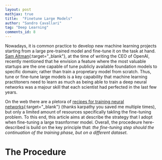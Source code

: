 ```yaml
---
layout: post
mathjax: true
title:  "Finetune Large Models"
author: "Sandro Cavallari"
tag: "Deep Learning"
comments_id: 8
---
```


Nowadays, it is common practice to develop new machine learning projects starting from a large pre-trained model and fine-tune it on the task at hand.
[Sam Altman](https://youtu.be/WHoWGNQRXb0?t=170){:target="_blank"}, at the time of writing the CEO of OpenAI, recently mentioned that he envision a feature where the most valuable startups are the one capable of tune publicly available foundation models to specific domain; rather than train a propretary model from scratch.
Thus, tune or fine-tune large models is a key capability that machine learning practitoners need to learn as much as being able to train a deep neural networks was a majour skill that each scientist had perfected in the last few years.

On the web there are a pletora of [recipes for training neural networks](http://karpathy.github.io/2019/04/25/recipe/){:target="_blank"} (thanks karpathy you saved me multiple times), but only a limited amount of resources specifically takling the fine-tuning problem.
To this end, this article aims at describe the strategy that I adopt when fine-tuning a large trasnformer model.
Overall, the procedeure here-described is build on the key principle that: *the fine-tuning step should the continuation of the training phase, but on a different dataset*.

# The Procedure


